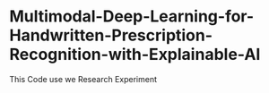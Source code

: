 # Multimodal-Deep-Learning-for-Handwritten-Prescription-Recognition-with-Explainable-AI
This Code use we Research Experiment
